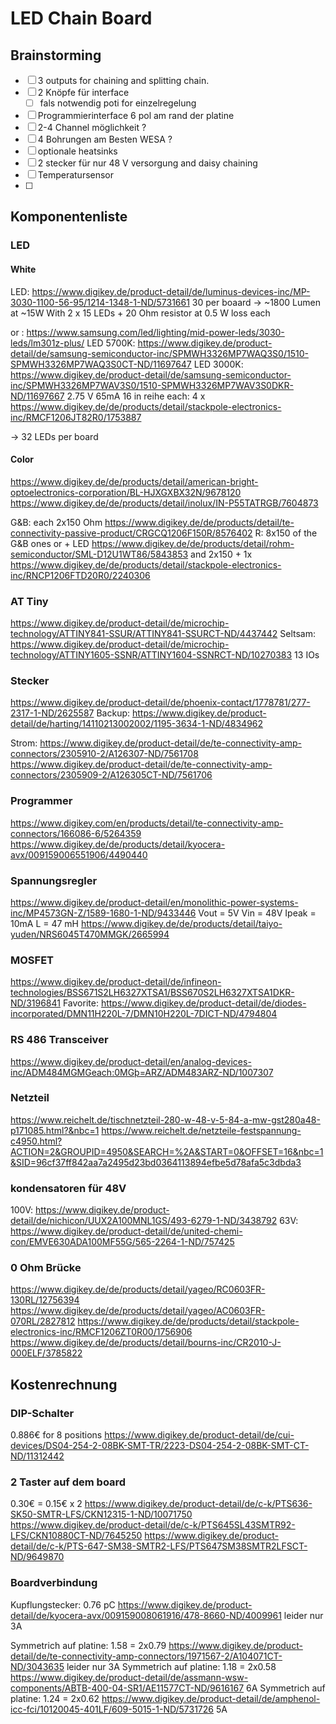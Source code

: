 # LED Chain Board
## Brainstorming
- [ ] 3 outputs for chaining and splitting chain.
- [ ] 2 Knöpfe für interface
    - [ ] fals notwendig poti for einzelregelung
- [ ] Programmierinterface 6 pol am rand der platine
- [ ] 2-4 Channel möglichkeit ?
- [ ] 4 Bohrungen am Besten WESA ?
- [ ] optionale heatsinks
- [ ] 2 stecker für nur 48 V versorgung and daisy chaining
- [ ] Temperatursensor
- [ ]

## Komponentenliste
### LED
#### White
LED: https://www.digikey.de/product-detail/de/luminus-devices-inc/MP-3030-1100-56-95/1214-1348-1-ND/5731661
30 per boaard -> ~1800 Lumen at ~15W
With 2 x 15 LEDs + 20 Ohm resistor at 0.5 W loss each

or :
https://www.samsung.com/led/lighting/mid-power-leds/3030-leds/lm301z-plus/
LED 5700K: https://www.digikey.de/product-detail/de/samsung-semiconductor-inc/SPMWH3326MP7WAQ3S0/1510-SPMWH3326MP7WAQ3S0CT-ND/11697647
LED 3000K: https://www.digikey.de/product-detail/de/samsung-semiconductor-inc/SPMWH3326MP7WAV3S0/1510-SPMWH3326MP7WAV3S0DKR-ND/11697667
2.75 V 65mA 16 in reihe
each:
    4 x https://www.digikey.de/de/products/detail/stackpole-electronics-inc/RMCF1206JT82R0/1753887

-> 32 LEDs per board

#### Color
https://www.digikey.de/de/products/detail/american-bright-optoelectronics-corporation/BL-HJXGXBX32N/9678120
https://www.digikey.de/de/products/detail/inolux/IN-P55TATRGB/7604873

G&B: each 2x150 Ohm https://www.digikey.de/de/products/detail/te-connectivity-passive-product/CRGCQ1206F150R/8576402
R: 8x150 of the G&B ones
    or + LED https://www.digikey.de/de/products/detail/rohm-semiconductor/SML-D12U1WT86/5843853
    and 2x150 + 1x https://www.digikey.de/de/products/detail/stackpole-electronics-inc/RNCP1206FTD20R0/2240306

### AT Tiny
https://www.digikey.de/product-detail/de/microchip-technology/ATTINY841-SSUR/ATTINY841-SSURCT-ND/4437442
Seltsam: https://www.digikey.de/product-detail/de/microchip-technology/ATTINY1605-SSNR/ATTINY1604-SSNRCT-ND/10270383
13 IOs

### Stecker
https://www.digikey.de/product-detail/de/phoenix-contact/1778781/277-2317-1-ND/2625587
Backup: https://www.digikey.de/product-detail/de/harting/14110213002002/1195-3634-1-ND/4834962

Strom:
https://www.digikey.de/product-detail/de/te-connectivity-amp-connectors/2305910-2/A126307-ND/7561708
https://www.digikey.de/product-detail/de/te-connectivity-amp-connectors/2305909-2/A126305CT-ND/7561706

### Programmer
https://www.digikey.com/en/products/detail/te-connectivity-amp-connectors/166086-6/5264359
https://www.digikey.de/de/products/detail/kyocera-avx/009159006551906/4490440

### Spannungsregler
https://www.digikey.de/product-detail/en/monolithic-power-systems-inc/MP4573GN-Z/1589-1680-1-ND/9433446
Vout = 5V
Vin = 48V
Ipeak = 10mA
L = 47 mH
https://www.digikey.de/de/products/detail/taiyo-yuden/NRS6045T470MMGK/2665994

### MOSFET
https://www.digikey.de/product-detail/de/infineon-technologies/BSS671S2LH6327XTSA1/BSS670S2LH6327XTSA1DKR-ND/3196841
Favorite: https://www.digikey.de/product-detail/de/diodes-incorporated/DMN11H220L-7/DMN10H220L-7DICT-ND/4794804

### RS 486 Transceiver
https://www.digikey.de/product-detail/en/analog-devices-inc/ADM484MGMGeach:0MGþ=ARZ/ADM483ARZ-ND/1007307


### Netzteil
https://www.reichelt.de/tischnetzteil-280-w-48-v-5-84-a-mw-gst280a48-p171085.html?&nbc=1
https://www.reichelt.de/netzteile-festspannung-c4950.html?ACTION=2&GROUPID=4950&SEARCH=%2A&START=0&OFFSET=16&nbc=1&SID=96cf37ff842aa7a2495d23bd0364113894efbe5d78afa5c3dbda3


### kondensatoren für 48V
100V: https://www.digikey.de/product-detail/de/nichicon/UUX2A100MNL1GS/493-6279-1-ND/3438792
63V: https://www.digikey.de/product-detail/de/united-chemi-con/EMVE630ADA100MF55G/565-2264-1-ND/757425


### 0 Ohm Brücke
https://www.digikey.de/de/products/detail/yageo/RC0603FR-130RL/12756394
https://www.digikey.de/de/products/detail/yageo/AC0603FR-070RL/2827812
https://www.digikey.de/de/products/detail/stackpole-electronics-inc/RMCF1206ZT0R00/1756906
https://www.digikey.de/de/products/detail/bourns-inc/CR2010-J-000ELF/3785822


## Kostenrechnung
### DIP-Schalter
0.886€ for 8 positions https://www.digikey.de/product-detail/de/cui-devices/DS04-254-2-08BK-SMT-TR/2223-DS04-254-2-08BK-SMT-CT-ND/11312442

### 2 Taster auf dem board
0.30€ = 0.15€ x 2
https://www.digikey.de/product-detail/de/c-k/PTS636-SK50-SMTR-LFS/CKN12315-1-ND/10071750
https://www.digikey.de/product-detail/de/c-k/PTS645SL43SMTR92-LFS/CKN10880CT-ND/7645250
https://www.digikey.de/product-detail/de/c-k/PTS-647-SM38-SMTR2-LFS/PTS647SM38SMTR2LFSCT-ND/9649870


### Boardverbindung
Kupflungstecker: 0.76 pC https://www.digikey.de/product-detail/de/kyocera-avx/009159008061916/478-8660-ND/4009961
    leider nur 3A

Symmetrich auf platine: 1.58 = 2x0.79 https://www.digikey.de/product-detail/de/te-connectivity-amp-connectors/1971567-2/A104071CT-ND/3043635
    leider nur 3A
Symmetrich auf platine: 1.18 = 2x0.58 https://www.digikey.de/product-detail/de/assmann-wsw-components/ABTB-400-04-SR1/AE11577CT-ND/9616167
    6A
Symmetrich auf platine: 1.24 = 2x0.62 https://www.digikey.de/product-detail/de/amphenol-icc-fci/10120045-401LF/609-5015-1-ND/5731726
    5A
